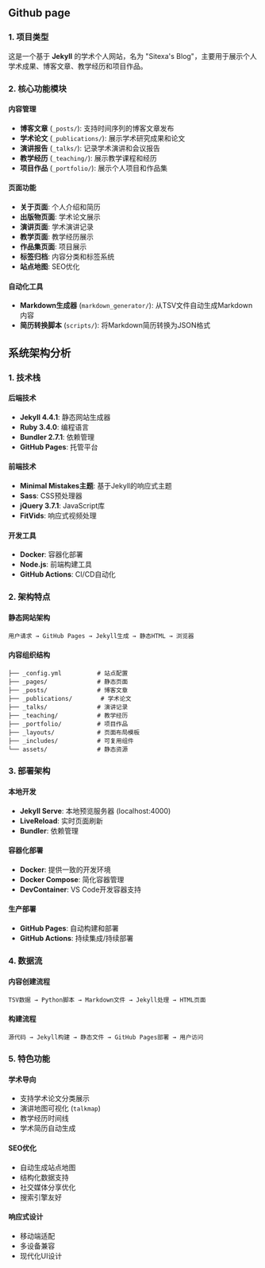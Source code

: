 ## Github page

### 1. **项目类型**
这是一个基于 **Jekyll** 的学术个人网站，名为 "Sitexa's Blog"，主要用于展示个人学术成果、博客文章、教学经历和项目作品。

### 2. **核心功能模块**

#### **内容管理**
- **博客文章** (`_posts/`): 支持时间序列的博客文章发布
- **学术论文** (`_publications/`): 展示学术研究成果和论文
- **演讲报告** (`_talks/`): 记录学术演讲和会议报告
- **教学经历** (`_teaching/`): 展示教学课程和经历
- **项目作品** (`_portfolio/`): 展示个人项目和作品集

#### **页面功能**
- **关于页面**: 个人介绍和简历
- **出版物页面**: 学术论文展示
- **演讲页面**: 学术演讲记录
- **教学页面**: 教学经历展示
- **作品集页面**: 项目展示
- **标签归档**: 内容分类和标签系统
- **站点地图**: SEO优化

#### **自动化工具**
- **Markdown生成器** (`markdown_generator/`): 从TSV文件自动生成Markdown内容
- **简历转换脚本** (`scripts/`): 将Markdown简历转换为JSON格式

## 系统架构分析

### 1. **技术栈**

#### **后端技术**
- **Jekyll 4.4.1**: 静态网站生成器
- **Ruby 3.4.0**: 编程语言
- **Bundler 2.7.1**: 依赖管理
- **GitHub Pages**: 托管平台

#### **前端技术**
- **Minimal Mistakes主题**: 基于Jekyll的响应式主题
- **Sass**: CSS预处理器
- **jQuery 3.7.1**: JavaScript库
- **FitVids**: 响应式视频处理

#### **开发工具**
- **Docker**: 容器化部署
- **Node.js**: 前端构建工具
- **GitHub Actions**: CI/CD自动化

### 2. **架构特点**

#### **静态网站架构**
```
用户请求 → GitHub Pages → Jekyll生成 → 静态HTML → 浏览器
```

#### **内容组织结构**
```
├── _config.yml          # 站点配置
├── _pages/              # 静态页面
├── _posts/              # 博客文章
├── _publications/        # 学术论文
├── _talks/              # 演讲记录
├── _teaching/           # 教学经历
├── _portfolio/          # 项目作品
├── _layouts/            # 页面布局模板
├── _includes/           # 可复用组件
└── assets/              # 静态资源
```

### 3. **部署架构**

#### **本地开发**
- **Jekyll Serve**: 本地预览服务器 (localhost:4000)
- **LiveReload**: 实时页面刷新
- **Bundler**: 依赖管理

#### **容器化部署**
- **Docker**: 提供一致的开发环境
- **Docker Compose**: 简化容器管理
- **DevContainer**: VS Code开发容器支持

#### **生产部署**
- **GitHub Pages**: 自动构建和部署
- **GitHub Actions**: 持续集成/持续部署

### 4. **数据流**

#### **内容创建流程**
```
TSV数据 → Python脚本 → Markdown文件 → Jekyll处理 → HTML页面
```

#### **构建流程**
```
源代码 → Jekyll构建 → 静态文件 → GitHub Pages部署 → 用户访问
```

### 5. **特色功能**

#### **学术导向**
- 支持学术论文分类展示
- 演讲地图可视化 (`talkmap`)
- 教学经历时间线
- 学术简历自动生成

#### **SEO优化**
- 自动生成站点地图
- 结构化数据支持
- 社交媒体分享优化
- 搜索引擎友好

#### **响应式设计**
- 移动端适配
- 多设备兼容
- 现代化UI设计
